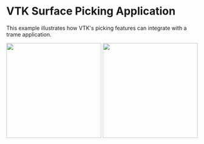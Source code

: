 # VTK Surface Picking Application

This example illustrates how VTK's picking features can integrate with a trame application.

<p float="left">
  <img src="https://kitware.github.io/trame/examples/SurfacePicking-select.jpg" width="250" />
  <img src="https://kitware.github.io/trame/examples/SurfacePicking-hover.jpg" width="250" />
</p>


